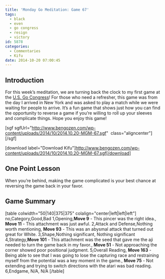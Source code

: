 ```yaml
---
title: 'Monday Go Meditation: Game 67'
tags:
  - black
  - even
  - go congress
  - resign
  - victory
id: 5878
categories:
  - Commentaries
  - Kifu
date: 2014-10-20 07:00:45
---
```


## Introduction

For this week’s meditation, we are turning back the clock to my first game at the [U.S. Go Congress](http://www.bengozen.com/go-congress-2014-prelude/ "Go Congress 2014 — Prelude")! For those who need a refresher, this game was from the day I arrived in New York and was asked to play a match while we were waiting for people to arrive. It’s a fun game that shows just how you can find the opportunity to reverse a game if you’re willing to roll up your sleeves and complicate things. Hope you enjoy this game!

<!--more-->

[sgf sgfUrl="http://www.bengozen.com/wp-content/uploads/2014/10/2014.10.20-MGM-67.sgf"  class="aligncenter"][/sgf]

[download label="Download Kifu"]http://www.bengozen.com/wp-content/uploads/2014/10/2014.10.20-MGM-67.sgf[/download]

## One Point Lesson

When you’re behind, making the game complicated is your best chance at reversing the game back in your favor.

## Game Summary

[table colwidth="50|140|375|375" colalign="center|left|left|left"]
no,Category,Good,Bad
1,Opening,**Move 9** - This pincer was the right idea., **Move 11** - This attachment was just awful.
2,Attack and Defense,Nothing worth mentioning, **Move 93** - This was an abysmal attack that turned out great for White.
3,Shape,Nothing significant, Nothing significant
4,Strategy,**Move 101** - This attachment was the seed that gave me the aji needed to turn the game back in my favor., **Move 51** - Not approaching the corner showed poor positional judgment.
5,Overall Reading, **Move 163** - Being able to see that I was going to lose the capturing race and restraining myself from the potential was a key moment in the game., **Move 75** - Not extending and trying to switch directions with the atari was bad reading.
6,Endgame, N/A, N/A
[/table]